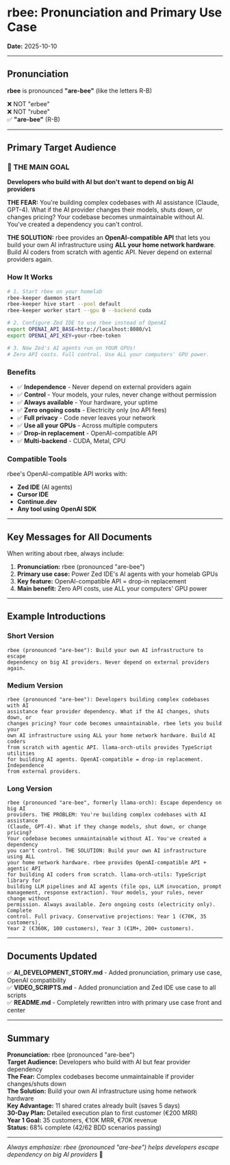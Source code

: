 # rbee: Pronunciation and Primary Use Case

**Date:** 2025-10-10

---

## Pronunciation

**rbee** is pronounced **"are-bee"** (like the letters R-B)

❌ NOT "erbee"  
❌ NOT "rubee"  
✅ **"are-bee"** (R-B)

---

## Primary Target Audience

### 🎯 THE MAIN GOAL

**Developers who build with AI but don't want to depend on big AI providers**

**THE FEAR:** You're building complex codebases with AI assistance (Claude, GPT-4). What if the AI provider changes their models, shuts down, or changes pricing? Your codebase becomes unmaintainable without AI. You've created a dependency you can't control.

**THE SOLUTION:** rbee provides an **OpenAI-compatible API** that lets you build your own AI infrastructure using **ALL your home network hardware**. Build AI coders from scratch with agentic API. Never depend on external providers again.

### How It Works

```bash
# 1. Start rbee on your homelab
rbee-keeper daemon start
rbee-keeper hive start --pool default
rbee-keeper worker start --gpu 0 --backend cuda

# 2. Configure Zed IDE to use rbee instead of OpenAI
export OPENAI_API_BASE=http://localhost:8080/v1
export OPENAI_API_KEY=your-rbee-token

# 3. Now Zed's AI agents run on YOUR GPUs!
# Zero API costs. Full control. Use ALL your computers' GPU power.
```

### Benefits

- ✅ **Independence** - Never depend on external providers again
- ✅ **Control** - Your models, your rules, never change without permission
- ✅ **Always available** - Your hardware, your uptime
- ✅ **Zero ongoing costs** - Electricity only (no API fees)
- ✅ **Full privacy** - Code never leaves your network
- ✅ **Use all your GPUs** - Across multiple computers
- ✅ **Drop-in replacement** - OpenAI-compatible API
- ✅ **Multi-backend** - CUDA, Metal, CPU

### Compatible Tools

rbee's OpenAI-compatible API works with:
- **Zed IDE** (AI agents)
- **Cursor IDE**
- **Continue.dev**
- **Any tool using OpenAI SDK**

---

## Key Messages for All Documents

When writing about rbee, always include:

1. **Pronunciation:** rbee (pronounced "are-bee")
2. **Primary use case:** Power Zed IDE's AI agents with your homelab GPUs
3. **Key feature:** OpenAI-compatible API = drop-in replacement
4. **Main benefit:** Zero API costs, use ALL your computers' GPU power

---

## Example Introductions

### Short Version
```
rbee (pronounced "are-bee"): Build your own AI infrastructure to escape 
dependency on big AI providers. Never depend on external providers again.
```

### Medium Version
```
rbee (pronounced "are-bee"): Developers building complex codebases with AI 
assistance fear provider dependency. What if the AI changes, shuts down, or 
changes pricing? Your code becomes unmaintainable. rbee lets you build your 
own AI infrastructure using ALL your home network hardware. Build AI coders 
from scratch with agentic API. llama-orch-utils provides TypeScript utilities 
for building AI agents. OpenAI-compatible = drop-in replacement. Independence 
from external providers.
```

### Long Version
```
rbee (pronounced "are-bee", formerly llama-orch): Escape dependency on big AI 
providers. THE PROBLEM: You're building complex codebases with AI assistance 
(Claude, GPT-4). What if they change models, shut down, or change pricing? 
Your codebase becomes unmaintainable without AI. You've created a dependency 
you can't control. THE SOLUTION: Build your own AI infrastructure using ALL 
your home network hardware. rbee provides OpenAI-compatible API + agentic API 
for building AI coders from scratch. llama-orch-utils: TypeScript library for 
building LLM pipelines and AI agents (file ops, LLM invocation, prompt 
management, response extraction). Your models, your rules, never change without 
permission. Always available. Zero ongoing costs (electricity only). Complete 
control. Full privacy. Conservative projections: Year 1 (€70K, 35 customers), 
Year 2 (€360K, 100 customers), Year 3 (€1M+, 200+ customers).
```

---

## Documents Updated

✅ **AI_DEVELOPMENT_STORY.md** - Added pronunciation, primary use case, OpenAI compatibility  
✅ **VIDEO_SCRIPTS.md** - Added pronunciation and Zed IDE use case to all scripts  
✅ **README.md** - Completely rewritten intro with primary use case front and center  

---

## Summary

**Pronunciation:** rbee (pronounced "are-bee")  
**Target Audience:** Developers who build with AI but fear provider dependency  
**The Fear:** Complex codebases become unmaintainable if provider changes/shuts down  
**The Solution:** Build your own AI infrastructure using home network hardware  
**Key Advantage:** 11 shared crates already built (saves 5 days)  
**30-Day Plan:** Detailed execution plan to first customer (€200 MRR)  
**Year 1 Goal:** 35 customers, €10K MRR, €70K revenue  
**Status:** 68% complete (42/62 BDD scenarios passing)

---

*Always emphasize: rbee (pronounced "are-bee") helps developers escape dependency on big AI providers* 🐝
